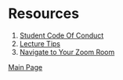 # Resources

1. [Student Code Of Conduct][code-of-conduct]
2. [Lecture Tips][lecture-tips]
3. [Navigate to Your Zoom Room][navigate-to-zoom-room]

[Main Page][main-page]

[code-of-conduct]: https://github.com/jdrichardsappacad/AppAcademy-Online-Onboarding-Instruction-Guide/blob/master/resources/code-of-conduct.md
[lecture-tips]: https://github.com/jdrichardsappacad/AppAcademy-Online-Onboarding-Instruction-Guide/blob/master/resources/lecture-tips.md
[navigate-to-zoom-room]: https://github.com/jdrichardsappacad/AppAcademy-Online-Onboarding-Instruction-Guide/blob/master/resources/module-zoom-room.md
[instructor-feedback-average]: ./resources/instructor-feedback-average.js
[main-page]: https://github.com/jdrichardsappacad/AppAcademy-Online-Onboarding-Instruction-Guide

